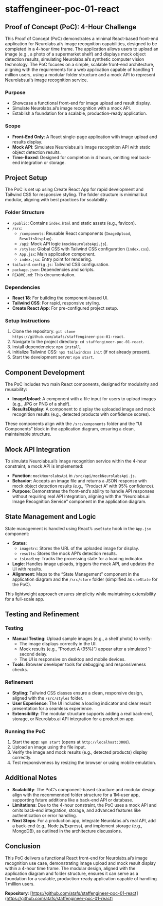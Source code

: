 # staffengineer-poc-01-react

## Proof of Concept (PoC): 4-Hour Challenge
This Proof of Concept (PoC) demonstrates a minimal React-based front-end application for Neurolabs.ai’s image recognition capabilities, designed to be completed in a 4-hour time frame. The application allows users to upload an image (e.g., a photo of a supermarket shelf) and displays mock object detection results, simulating Neurolabs.ai’s synthetic computer vision technology. The PoC focuses on a simple, scalable front-end architecture, aligning with the requirements for a web application capable of handling 1 million users, using a modular folder structure and a mock API to represent Neurolabs.ai’s image recognition service.

### Purpose
- Showcase a functional front-end for image upload and result display.
- Simulate Neurolabs.ai’s image recognition with a mock API.
- Establish a foundation for a scalable, production-ready application.

### Scope
- **Front-End Only**: A React single-page application with image upload and results display.
- **Mock API**: Simulates Neurolabs.ai’s image recognition API with static object detection results.
- **Time-Boxed**: Designed for completion in 4 hours, omitting real back-end integration or storage.

## Project Setup
The PoC is set up using Create React App for rapid development and Tailwind CSS for responsive styling. The folder structure is minimal but modular, aligning with best practices for scalability.

### Folder Structure
- `/public`: Contains `index.html` and static assets (e.g., favicon).
- `/src`:
  - `/components`: Reusable React components (`ImageUpload`, `ResultsDisplay`).
  - `/api`: Mock API logic (`mockNeurolabsApi.js`).
  - `/styles`: Global CSS with Tailwind CSS configuration (`index.css`).
  - `App.jsx`: Main application component.
  - `index.jsx`: Entry point for rendering.
- `tailwind.config.js`: Tailwind CSS configuration.
- `package.json`: Dependencies and scripts.
- `README.md`: This documentation.

### Dependencies
- **React 18**: For building the component-based UI.
- **Tailwind CSS**: For rapid, responsive styling.
- **Create React App**: For pre-configured project setup.

### Setup Instructions
1. Clone the repository: `git clone https://github.com/atafs/staffengineer-poc-01-react`.
2. Navigate to the project directory: `cd staffengineer-poc-01-react`.
3. Install dependencies: `npm install`.
4. Initialize Tailwind CSS: `npx tailwindcss init` (if not already present).
5. Start the development server: `npm start`.

## Component Development
The PoC includes two main React components, designed for modularity and reusability:
- **ImageUpload**: A component with a file input for users to upload images (e.g., JPG or PNG of a shelf).
- **ResultsDisplay**: A component to display the uploaded image and mock recognition results (e.g., detected products with confidence scores).

These components align with the `/src/components` folder and the “UI Components” block in the application diagram, ensuring a clean, maintainable structure.

## Mock API Integration
To simulate Neurolabs.ai’s image recognition service within the 4-hour constraint, a mock API is implemented:
- **Function**: `mockNeurolabsApi` in `/src/api/mockNeurolabsApi.js`.
- **Behavior**: Accepts an image file and returns a JSON response with mock object detection results (e.g., “Product A” with 95% confidence).
- **Purpose**: Demonstrates the front-end’s ability to handle API responses without requiring real API integration, aligning with the “Neurolabs.ai Image Recognition Service” component in the application diagram.

## State Management and Logic
State management is handled using React’s `useState` hook in the `App.jsx` component:
- **States**:
  - `imageSrc`: Stores the URL of the uploaded image for display.
  - `results`: Stores the mock API’s detection results.
  - `isLoading`: Tracks the processing state for a loading indicator.
- **Logic**: Handles image uploads, triggers the mock API, and updates the UI with results.
- **Alignment**: Maps to the “State Management” component in the application diagram and the `/src/store` folder (simplified as `useState` for the PoC).

This lightweight approach ensures simplicity while maintaining extensibility for a full-scale app.

## Testing and Refinement
### Testing
- **Manual Testing**: Upload sample images (e.g., a shelf photo) to verify:
  - The image displays correctly in the UI.
  - Mock results (e.g., “Product A (95%)”) appear after a simulated 1-second delay.
  - The UI is responsive on desktop and mobile devices.
- **Tools**: Browser developer tools for debugging and responsiveness checks.

### Refinement
- **Styling**: Tailwind CSS classes ensure a clean, responsive design, aligned with the `/src/styles` folder.
- **User Experience**: The UI includes a loading indicator and clear result presentation for a seamless experience.
- **Extensibility**: The modular structure supports adding a real back-end, storage, or Neurolabs.ai API integration for a production app.

### Running the PoC
1. Start the app: `npm start` (opens at `http://localhost:3000`).
2. Upload an image using the file input.
3. Verify the image and mock results (e.g., detected products) display correctly.
4. Test responsiveness by resizing the browser or using mobile emulation.

## Additional Notes
- **Scalability**: The PoC’s component-based structure and modular design align with the recommended folder structure for a 1M-user app, supporting future additions like a back-end API or database.
- **Limitations**: Due to the 4-hour constraint, the PoC uses a mock API and omits back-end integration, storage, and advanced features like authentication or error handling.
- **Next Steps**: For a production app, integrate Neurolabs.ai’s real API, add a back-end (e.g., Node.js/Express), and implement storage (e.g., MongoDB), as outlined in the architecture discussions.

## Conclusion
This PoC delivers a functional React front-end for Neurolabs.ai’s image recognition use case, demonstrating image upload and mock result display within a 4-hour time frame. The modular design, aligned with the application diagram and folder structure, ensures it can serve as a foundation for a scalable, production-ready application capable of handling 1 million users.

**Repository**: [https://github.com/atafs/staffengineer-poc-01-react](https://github.com/atafs/staffengineer-poc-01-react)
